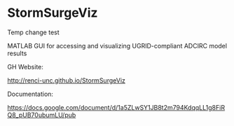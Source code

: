 StormSurgeViz
=========
Temp change test


MATLAB GUI for accessing and visualizing UGRID-compliant ADCIRC model results

GH Website:

http://renci-unc.github.io/StormSurgeViz

Documentation:

https://docs.google.com/document/d/1a5ZLwSY1JB8t2m794KdqqLL1g8FiRQ8_pUB70ubumLU/pub
